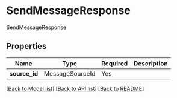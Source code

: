 # SendMessageResponse

SendMessageResponse

## Properties
| Name | Type | Required | Description |
| ------------ | ------------- | ------------- | ------------- |
**source_id** | MessageSourceId | Yes |  |


[[Back to Model list]](../../../../README.md#models-v1-link) [[Back to API list]](../../../../README.md#apis-v1-link) [[Back to README]](../../../../README.md)
